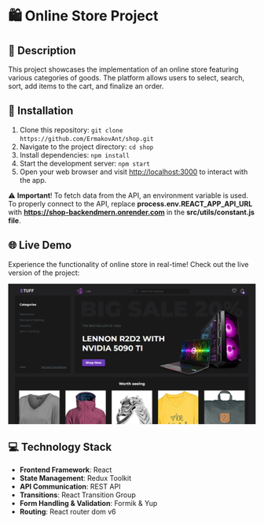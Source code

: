# 🛍 Online Store Project

## 📖 Description

This project showcases the implementation of an online store featuring various categories of goods. The platform allows users to select, search, sort, add items to the cart, and finalize an order.

## 🚀 Installation

1. Clone this repository: `git clone https://github.com/ErmakovAnt/shop.git`
2. Navigate to the project directory: `cd shop`
3. Install dependencies: `npm install`
4. Start the development server: `npm start`
5. Open your web browser and visit [http://localhost:3000](http://localhost:3000) to interact with the app.

⚠️ **Important**!
To fetch data from the API, an environment variable is used. To properly connect to the API, replace **process.env.REACT_APP_API_URL** with **https://shop-backendmern.onrender.com** in the **src/utils/constant.js file**.

## 🌐 Live Demo

Experience the functionality of online store in real-time! Check out the live version of the project:

[![**Online Store Live Demo**](https://github.com/ErmakovAnt/shop/raw/main/public/shop.png)](https://shop-xi-seven.vercel.app/)


## 💻 Technology Stack

- **Frontend Framework**: React
- **State Management**: Redux Toolkit
- **API Communication**: REST API
- **Transitions**: React Transition Group
- **Form Handling & Validation**: Formik & Yup
- **Routing**: React router dom v6

